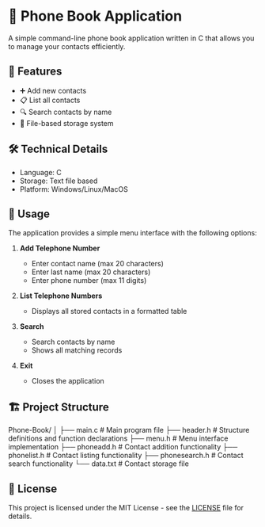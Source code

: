 # 📱 Phone Book Application

A simple command-line phone book application written in C that allows you to manage your contacts efficiently.

## 🚀 Features

- ➕ Add new contacts
- 📋 List all contacts
- 🔍 Search contacts by name
- 💾 File-based storage system

## 🛠️ Technical Details

- Language: C
- Storage: Text file based
- Platform: Windows/Linux/MacOS
## 📱 Usage

The application provides a simple menu interface with the following options:

1. **Add Telephone Number**
   - Enter contact name (max 20 characters)
   - Enter last name (max 20 characters)
   - Enter phone number (max 11 digits)

2. **List Telephone Numbers**
   - Displays all stored contacts in a formatted table

3. **Search**
   - Search contacts by name
   - Shows all matching records

4. **Exit**
   - Closes the application

## 🏗️ Project Structure
Phone-Book/
│
├── main.c # Main program file
├── header.h # Structure definitions and function declarations
├── menu.h # Menu interface implementation
├── phoneadd.h # Contact addition functionality
├── phonelist.h # Contact listing functionality
├── phonesearch.h # Contact search functionality
└── data.txt # Contact storage file

## 📝 License

This project is licensed under the MIT License - see the [LICENSE](LICENSE) file for details.
